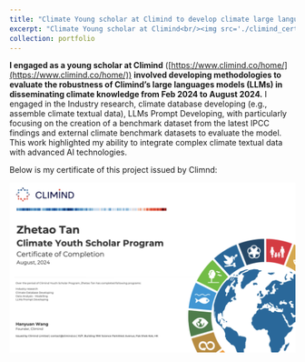 ```yaml
---
title: "Climate Young scholar at Climind to develop climate large languages models"
excerpt: "Climate Young scholar at Climind<br/><img src='./climind_certificste.png'>"
collection: portfolio
---
```


**I engaged as a young scholar at Climind** ([https://www.climind.co/home/](https://www.climind.co/home/)) **involved developing methodologies to evaluate the robustness of Climind’s large languages models (LLMs) in disseminating climate knowledge from Feb 2024 to August 2024.** I engaged in the Industry research, climate database developing (e.g., assemble climate textual data), LLMs Prompt Developing, with particularly focusing on the creation of a benchmark dataset from the latest IPCC findings and external climate benchmark datasets to evaluate the model. This work highlighted my ability to integrate complex climate textual data with advanced AI technologies.

Below is my certificate of this project issued by Climnd:

![climind_certificste](./climind_certificste.png)
